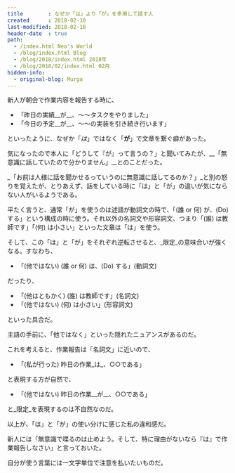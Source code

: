 ```yaml
---
title        : なぜか「は」より「が」を多用して話す人
created      : 2018-02-10
last-modified: 2018-02-10
header-date  : true
path:
  - /index.html Neo's World
  - /blog/index.html Blog
  - /blog/2018/index.html 2018年
  - /blog/2018/02/index.html 02月
hidden-info:
  - original-blog: Murga
---
```


新人が朝会で作業内容を報告する時に、

- 「昨日の実績__が__、〜〜タスクをやりました」
- 「今日の予定__が__、〜〜の実装を引き続き行います」

といったように、なぜか「_は_」ではなく「__が__」で文章を繋ぐ癖があった。

気になったので本人に「どうして『が』って言うの？」と聞いてみたが、__「無意識に話していたので分かりません」__とのことだった。

_「お前は人様に話を聞かせるっていうのに無意識に話してるのか？」_と別の怒りを覚えたが、とりあえず、話をしている時に「は」と「が」の違いが気にならない人がいるようである。

平たく言うと、通常「が」を使うのは述語が動詞文の時で、「(誰 or 何) が、(Do) する」という構成の時に使う。それ以外の名詞文や形容詞文、つまり「(誰) は教師です」「(何) は小さい」といった文章は「は」を使う。

そして、この「は」と「が」をそれぞれ逆転させると、_限定_の意味合いが強くなる。すなわち、

- 「(他ではない) (誰 or 何) は、(Do) する」(動詞文)

だったり、

- 「(他はともかく) (誰) は教師です」(名詞文)
- 「(他ではない) (何) は小さい」(形容詞文)

といった具合だ。

主語の手前に、「他ではなく」といった隠れたニュアンスがあるのだ。

これを考えると、作業報告は「名詞文」に近いので、

- 「(私が行った) 昨日の作業_は_、○○である」

と表現する方が自然で、

- 「(他ではない) 昨日の作業__が__、○○である」

と_限定_を表現するのは不自然なのだ。

以上が、「は」と「が」の使い分けに感じた私の違和感だ。

新人には「無意識で喋るのは止めよう。そして、特に理由がないなら『は』で作業報告しなさい」と言っておいた。

自分が使う言葉には一文字単位で注意を払いたいものだ。
